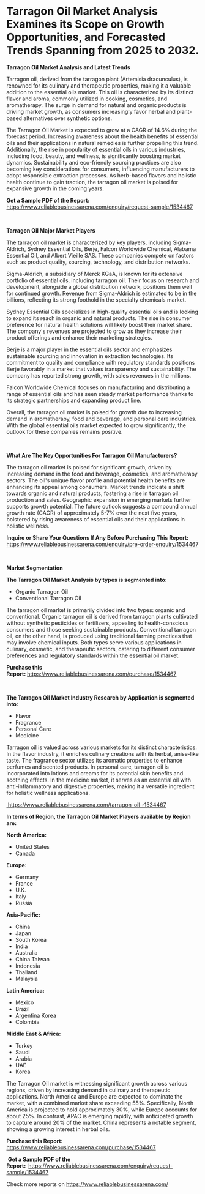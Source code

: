 <p><h1>Tarragon Oil Market Analysis Examines its Scope on Growth Opportunities, and Forecasted Trends Spanning from 2025 to 2032.</h1></p><p><strong>Tarragon Oil Market Analysis and Latest Trends</strong></p>
<p><p>Tarragon oil, derived from the tarragon plant (Artemisia dracunculus), is renowned for its culinary and therapeutic properties, making it a valuable addition to the essential oils market. This oil is characterized by its distinct flavor and aroma, commonly utilized in cooking, cosmetics, and aromatherapy. The surge in demand for natural and organic products is driving market growth, as consumers increasingly favor herbal and plant-based alternatives over synthetic options.</p><p>The Tarragon Oil Market is expected to grow at a CAGR of 14.6% during the forecast period. Increasing awareness about the health benefits of essential oils and their applications in natural remedies is further propelling this trend. Additionally, the rise in popularity of essential oils in various industries, including food, beauty, and wellness, is significantly boosting market dynamics. Sustainability and eco-friendly sourcing practices are also becoming key considerations for consumers, influencing manufacturers to adopt responsible extraction processes. As herb-based flavors and holistic health continue to gain traction, the tarragon oil market is poised for expansive growth in the coming years.</p></p>
<p><strong>Get a Sample PDF of the Report:&nbsp;</strong> <a href="https://www.reliablebusinessarena.com/enquiry/request-sample/1534467?utm_campaign=2942&utm_medium=2&utm_source=Github&utm_content=ia&utm_term=31032025&utm_id=tarragon-oil">https://www.reliablebusinessarena.com/enquiry/request-sample/1534467</a></p>
<p>&nbsp;</p>
<p><strong>Tarragon Oil Major Market Players</strong></p>
<p><p>The tarragon oil market is characterized by key players, including Sigma-Aldrich, Sydney Essential Oils, Berje, Falcon Worldwide Chemical, Alabama Essential Oil, and Albert Vieille SAS. These companies compete on factors such as product quality, sourcing, technology, and distribution networks.</p><p>Sigma-Aldrich, a subsidiary of Merck KGaA, is known for its extensive portfolio of essential oils, including tarragon oil. Their focus on research and development, alongside a global distribution network, positions them well for continued growth. Revenue from Sigma-Aldrich is estimated to be in the billions, reflecting its strong foothold in the specialty chemicals market.</p><p>Sydney Essential Oils specializes in high-quality essential oils and is looking to expand its reach in organic and natural products. The rise in consumer preference for natural health solutions will likely boost their market share. The company's revenues are projected to grow as they increase their product offerings and enhance their marketing strategies.</p><p>Berje is a major player in the essential oils sector and emphasizes sustainable sourcing and innovation in extraction technologies. Its commitment to quality and compliance with regulatory standards positions Berje favorably in a market that values transparency and sustainability. The company has reported strong growth, with sales revenues in the millions.</p><p>Falcon Worldwide Chemical focuses on manufacturing and distributing a range of essential oils and has seen steady market performance thanks to its strategic partnerships and expanding product line.</p><p>Overall, the tarragon oil market is poised for growth due to increasing demand in aromatherapy, food and beverage, and personal care industries. With the global essential oils market expected to grow significantly, the outlook for these companies remains positive.</p></p>
<p>&nbsp;</p>
<p><strong>What Are The Key Opportunities For Tarragon Oil Manufacturers?</strong></p>
<p><p>The tarragon oil market is poised for significant growth, driven by increasing demand in the food and beverage, cosmetics, and aromatherapy sectors. The oil's unique flavor profile and potential health benefits are enhancing its appeal among consumers. Market trends indicate a shift towards organic and natural products, fostering a rise in tarragon oil production and sales. Geographic expansion in emerging markets further supports growth potential. The future outlook suggests a compound annual growth rate (CAGR) of approximately 5-7% over the next five years, bolstered by rising awareness of essential oils and their applications in holistic wellness.</p></p>
<p><strong>Inquire or Share Your Questions If Any Before Purchasing This Report:</strong> <a href="https://www.reliablebusinessarena.com/enquiry/pre-order-enquiry/1534467?utm_campaign=2942&utm_medium=2&utm_source=Github&utm_content=ia&utm_term=31032025&utm_id=tarragon-oil">https://www.reliablebusinessarena.com/enquiry/pre-order-enquiry/1534467</a></p>
<p>&nbsp;</p>
<p><strong>Market Segmentation</strong></p>
<p><strong>The Tarragon Oil Market Analysis by types is segmented into:</strong></p>
<p><ul><li>Organic Tarragon Oil</li><li>Conventional Tarragon Oil</li></ul></p>
<p><p>The tarragon oil market is primarily divided into two types: organic and conventional. Organic tarragon oil is derived from tarragon plants cultivated without synthetic pesticides or fertilizers, appealing to health-conscious consumers and those seeking sustainable products. Conventional tarragon oil, on the other hand, is produced using traditional farming practices that may involve chemical inputs. Both types serve various applications in culinary, cosmetic, and therapeutic sectors, catering to different consumer preferences and regulatory standards within the essential oil market.</p></p>
<p><strong>Purchase this Report:&nbsp;</strong><a href="https://www.reliablebusinessarena.com/purchase/1534467?utm_campaign=2942&utm_medium=2&utm_source=Github&utm_content=ia&utm_term=31032025&utm_id=tarragon-oil">https://www.reliablebusinessarena.com/purchase/1534467</a></p>
<p>&nbsp;</p>
<p><strong>The Tarragon Oil Market Industry Research by Application is segmented into:</strong></p>
<p><ul><li>Flavor</li><li>Fragrance</li><li>Personal Care</li><li>Medicine</li></ul></p>
<p><p>Tarragon oil is valued across various markets for its distinct characteristics. In the flavor industry, it enriches culinary creations with its herbal, anise-like taste. The fragrance sector utilizes its aromatic properties to enhance perfumes and scented products. In personal care, tarragon oil is incorporated into lotions and creams for its potential skin benefits and soothing effects. In the medicine market, it serves as an essential oil with anti-inflammatory and digestive properties, making it a versatile ingredient for holistic wellness applications.</p></p>
<p><a href="https://www.reliablebusinessarena.com/tarragon-oil-r1534467?utm_campaign=2942&utm_medium=2&utm_source=Github&utm_content=ia&utm_term=31032025&utm_id=tarragon-oil">&nbsp;https://www.reliablebusinessarena.com/tarragon-oil-r1534467</a></p>
<p><strong>In terms of Region, the Tarragon Oil Market Players available by Region are:</strong></p>
<p>
    <p> <strong> North America: </strong>
        <ul>
            <li>United States</li>
            <li>Canada</li>
        </ul>
        </p> 
    <p> <strong> Europe: </strong>
        <ul>
            <li>Germany</li>
            <li>France</li>
            <li>U.K.</li>
            <li>Italy</li>
            <li>Russia</li>
        </ul>
        </p> 
    <p> <strong> Asia-Pacific: </strong>
        <ul>
            <li>China</li>
            <li>Japan</li>
            <li>South Korea</li>
            <li>India</li>
            <li>Australia</li>
            <li>China Taiwan</li>
            <li>Indonesia</li>
            <li>Thailand</li>
            <li>Malaysia</li>
        </ul>
        </p> 
    <p> <strong> Latin America: </strong>
        <ul>
            <li>Mexico</li>
            <li>Brazil</li>
            <li>Argentina Korea</li>
            <li>Colombia</li>
        </ul>
        </p> 
    <p> <strong> Middle East & Africa: </strong>
        <ul>
            <li>Turkey</li>
            <li>Saudi</li>
            <li>Arabia</li>
            <li>UAE</li>
            <li>Korea</li>
        </ul>
    </p>
    </p>
<p><p>The Tarragon Oil market is witnessing significant growth across various regions, driven by increasing demand in culinary and therapeutic applications. North America and Europe are expected to dominate the market, with a combined market share exceeding 55%. Specifically, North America is projected to hold approximately 30%, while Europe accounts for about 25%. In contrast, APAC is emerging rapidly, with anticipated growth to capture around 20% of the market. China represents a notable segment, showing a growing interest in herbal oils.</p></p>
<p><strong>Purchase this Report: </strong><a href="https://www.reliablebusinessarena.com/purchase/1534467?utm_campaign=2942&utm_medium=2&utm_source=Github&utm_content=ia&utm_term=31032025&utm_id=tarragon-oil">https://www.reliablebusinessarena.com/purchase/1534467</a></p>
<p>&nbsp;<strong>Get a Sample PDF of the Report:&nbsp;&nbsp;</strong><a href="https://www.reliablebusinessarena.com/enquiry/request-sample/1534467?utm_campaign=2942&utm_medium=2&utm_source=Github&utm_content=ia&utm_term=31032025&utm_id=tarragon-oil">https://www.reliablebusinessarena.com/enquiry/request-sample/1534467</a></p>
<p><strong></strong></p>
<p>Check more reports on <a href="https://www.reliablebusinessarena.com/?utm_campaign=2942&utm_medium=2&utm_source=Github&utm_content=ia&utm_term=31032025&utm_id=tarragon-oil">https://www.reliablebusinessarena.com/</a></p>